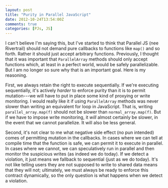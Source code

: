 ```yaml
---
layout: post
title: "Purity in Parallel JavaScript"
date: 2012-10-24T13:54:00Z
comments: true
categories: [PJs, JS]
---
```


I can't believe I'm saying this, but I've started to think that
Parallel JS (nee Rivertrail) should not demand pure callbacks to
functions like `map()` and so forth.  Rather it should just accept
arbitrary functions.  Previously, I thought that it was important that
`ParallelArray` methods should only accept functions which, at least
in a perfect world, would be safely parallelizable.  But I am no
longer so sure why that is an important goal.  Here is my reasoning.

First, we always retain the right to execute sequentially.  If we're
executing sequentially, it's actively *harder* to enforce purity than
it is to permit mutation---we will have to put in place some kind of
proxying or write monitoring.  I would really like it if using
`ParallelArray` methods was never slower than writing an equivalent
for loop in JavaScript.  That is, writing `parallel_array.map(f)`
should not be slower than `normal_array.map(f)`.  But if we have to
impose write monitoring, it *will* almost certainly be slower, in the
event that we cannot parallelize.  It will also be less general.

Second, it's not clear to me what negative side effect (no pun
intended) comes of permitting mutation in the callbacks.  In cases
where we can tell at compile time that the function is safe, we can
permit it to execute in parallel.  In cases where we cannot, we can
speculatively run in parallel and then monitor the suspicious writes
(as indeed we do today).  If we detect a violation, it just means we
fallback to sequential (just as we do today).  It's not like telling
users they are not supposed to write to shared data means that they
will not; ultimately, we must always be ready to enforce this contract
dynamically, so the only question is what happens when we detect a
violation.
